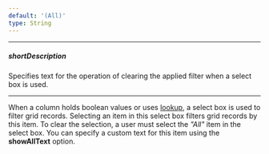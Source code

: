 ```yaml
---
default: '(All)'
type: String
---
```

---
##### shortDescription
Specifies text for the operation of clearing the applied filter when a select box is used.

---
When a column holds boolean values or uses [lookup](/api-reference/10%20UI%20Widgets/dxDataGrid/1%20Configuration/columns/lookup '/Documentation/ApiReference/UI_Widgets/dxDataGrid/Configuration/columns/lookup/'), a select box is used to filter grid records. Selecting an item in this select box filters grid records by this item. To clear the selection, a user must select the *"All"* item in the select box. You can specify a custom text for this item using the **showAllText** option.